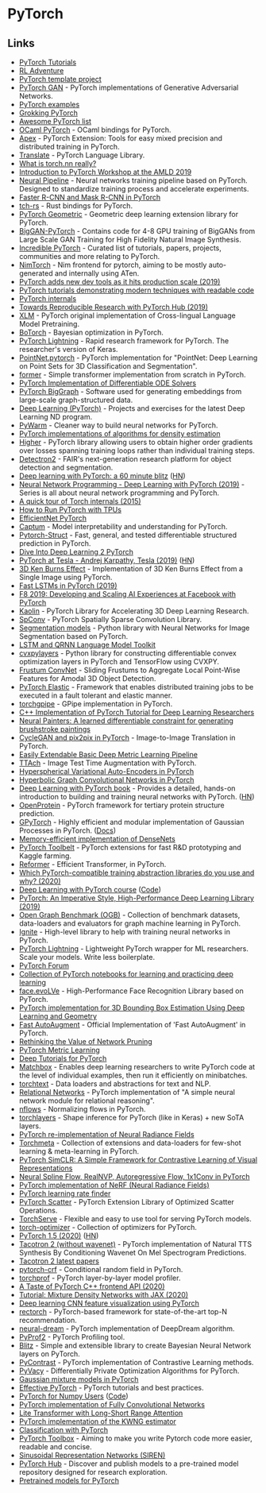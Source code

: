 # PyTorch

## Links

* [PyTorch Tutorials](https://pytorch.org/tutorials/)
* [RL Adventure](https://github.com/higgsfield/RL-Adventure)
* [PyTorch template project](https://github.com/victoresque/pytorch-template)
* [PyTorch GAN](https://github.com/eriklindernoren/PyTorch-GAN) - PyTorch implementations of Generative Adversarial Networks.
* [PyTorch examples](https://github.com/pytorch/examples)
* [Grokking PyTorch](https://github.com/Kaixhin/grokking-pytorch)
* [Awesome PyTorch list](https://github.com/bharathgs/Awesome-pytorch-list)
* [OCaml PyTorch](https://github.com/LaurentMazare/ocaml-torch) - OCaml bindings for PyTorch.
* [Apex](https://github.com/NVIDIA/apex) - PyTorch Extension: Tools for easy mixed precision and distributed training in PyTorch.
* [Translate](https://github.com/pytorch/translate) - PyTorch Language Library.
* [What is torch.nn really?](https://pytorch.org/tutorials/beginner/nn_tutorial.html)
* [Introduction to PyTorch Workshop at the AMLD 2019](https://github.com/ahug/amld-pytorch-workshop)
* [Neural Pipeline](https://github.com/toodef/neural-pipeline) - Neural networks training pipeline based on PyTorch. Designed to standardize training process and accelerate experiments.
* [Faster R-CNN and Mask R-CNN in PyTorch](https://github.com/facebookresearch/maskrcnn-benchmark)
* [tch-rs](https://github.com/LaurentMazare/tch-rs) - Rust bindings for PyTorch.
* [PyTorch Geometric](https://github.com/rusty1s/pytorch_geometric) - Geometric deep learning extension library for PyTorch.
* [BigGAN-PyTorch](https://github.com/ajbrock/BigGAN-PyTorch) - Contains code for 4-8 GPU training of BigGANs from Large Scale GAN Training for High Fidelity Natural Image Synthesis.
* [Incredible PyTorch](https://github.com/ritchieng/the-incredible-pytorch) - Curated list of tutorials, papers, projects, communities and more relating to PyTorch.
* [NimTorch](https://github.com/fragcolor-xyz/nimtorch) - Nim frontend for pytorch, aiming to be mostly auto-generated and internally using ATen.
* [PyTorch adds new dev tools as it hits production scale \(2019\)](https://ai.facebook.com/blog/pytorch-adds-new-dev-tools-as-it-hits-production-scale/)
* [PyTorch tutorials demonstrating modern techniques with readable code](https://github.com/spro/practical-pytorch)
* [PyTorch internals](http://blog.ezyang.com/2019/05/pytorch-internals/)
* [Towards Reproducible Research with PyTorch Hub \(2019\)](https://pytorch.org/blog/towards-reproducible-research-with-pytorch-hub/)
* [XLM](https://github.com/facebookresearch/XLM) - PyTorch original implementation of Cross-lingual Language Model Pretraining.
* [BoTorch](https://github.com/pytorch/botorch) - Bayesian optimization in PyTorch.
* [PyTorch Lightning](https://github.com/williamFalcon/pytorch-lightning) - Rapid research framework for PyTorch. The researcher's version of Keras.
* [PointNet.pytorch](https://github.com/fxia22/pointnet.pytorch) - PyTorch implementation for "PointNet: Deep Learning on Point Sets for 3D Classification and Segmentation".
* [former](https://github.com/pbloem/former) - Simple transformer implementation from scratch in PyTorch.
* [PyTorch Implementation of Differentiable ODE Solvers](https://github.com/rtqichen/torchdiffeq)
* [PyTorch BigGraph](https://github.com/facebookresearch/PyTorch-BigGraph) - Software used for generating embeddings from large-scale graph-structured data.
* [Deep Learning \(PyTorch\)](https://github.com/udacity/deep-learning-v2-pytorch) - Projects and exercises for the latest Deep Learning ND program.
* [PyWarm](https://github.com/blue-season/pywarm) - Cleaner way to build neural networks for PyTorch.
* [PyTorch implementations of algorithms for density estimation](https://github.com/ikostrikov/pytorch-flows)
* [Higher](https://github.com/facebookresearch/higher) - PyTorch library allowing users to obtain higher order gradients over losses spanning training loops rather than individual training steps.
* [Detectron2](https://github.com/facebookresearch/detectron2) - FAIR's next-generation research platform for object detection and segmentation.
* [Deep learning with PyTorch: a 60 minute blitz](https://pytorch.org/tutorials/beginner/deep_learning_60min_blitz.html) \([HN](https://news.ycombinator.com/item?id=21240057)\)
* [Neural Network Programming - Deep Learning with PyTorch \(2019\)](https://www.youtube.com/playlist?list=PLZbbT5o_s2xrfNyHZsM6ufI0iZENK9xgG) - Series is all about neural network programming and PyTorch.
* [A quick tour of Torch internals \(2015\)](https://apaszke.github.io/torch-internals.html)
* [How to Run PyTorch with TPUs](https://github.com/pytorch/xla)
* [EfficientNet PyTorch](https://github.com/lukemelas/EfficientNet-PyTorch)
* [Captum](https://github.com/pytorch/captum) - Model interpretability and understanding for PyTorch.
* [Pytorch-Struct](https://github.com/harvardnlp/pytorch-struct) - Fast, general, and tested differentiable structured prediction in PyTorch.
* [Dive Into Deep Learning 2 PyTorch](https://github.com/dsgiitr/d2l-pytorch)
* [PyTorch at Tesla - Andrej Karpathy, Tesla \(2019\)](https://www.youtube.com/watch?v=oBklltKXtDE) \([HN](https://news.ycombinator.com/item?id=21495685)\)
* [3D Ken Burns Effect](https://github.com/sniklaus/3d-ken-burns) - Implementation of 3D Ken Burns Effect from a Single Image using PyTorch.
* [Fast LSTMs in PyTorch \(2019\)](https://lernapparat.de/fast-lstm-pytorch/)
* [F8 2019: Developing and Scaling AI Experiences at Facebook with PyTorch](https://www.youtube.com/watch?v=O8t9xbAajbY)
* [Kaolin](https://github.com/NVIDIAGameWorks/kaolin) - PyTorch Library for Accelerating 3D Deep Learning Research.
* [SpConv](https://github.com/traveller59/spconv) - PyTorch Spatially Sparse Convolution Library.
* [Segmentation models](https://github.com/qubvel/segmentation_models.pytorch) - Python library with Neural Networks for Image Segmentation based on PyTorch.
* [LSTM and QRNN Language Model Toolkit](https://github.com/salesforce/awd-lstm-lm)
* [cvxpylayers](https://github.com/cvxgrp/cvxpylayers) - Python library for constructing differentiable convex optimization layers in PyTorch and TensorFlow using CVXPY.
* [Frustum ConvNet](https://github.com/zhixinwang/frustum-convnet) - Sliding Frustums to Aggregate Local Point-Wise Features for Amodal 3D Object Detection.
* [PyTorch Elastic](https://github.com/pytorch/elastic) - Framework that enables distributed training jobs to be executed in a fault tolerant and elastic manner.
* [torchgpipe](https://github.com/kakaobrain/torchgpipe) - GPipe implementation in PyTorch.
* [C++ Implementation of PyTorch Tutorial for Deep Learning Researchers](https://github.com/prabhuomkar/pytorch-cpp)
* [Neural Painters: A learned differentiable constraint for generating brushstroke paintings](https://github.com/reiinakano/neural-painters-pytorch)
* [CycleGAN and pix2pix in PyTorch](https://github.com/junyanz/pytorch-CycleGAN-and-pix2pix) - Image-to-Image Translation in PyTorch.
* [Easily Extendable Basic Deep Metric Learning Pipeline](https://github.com/Confusezius/Deep-Metric-Learning-Baselines)
* [TTAch](https://github.com/qubvel/ttach) - Image Test Time Augmentation with PyTorch.
* [Hyperspherical Variational Auto-Encoders in PyTorch](https://github.com/nicola-decao/s-vae-pytorch)
* [Hyperbolic Graph Convolutional Networks in PyTorch](https://github.com/HazyResearch/hgcn)
* [Deep Learning with PyTorch book](https://pytorch.org/deep-learning-with-pytorch) - Provides a detailed, hands-on introduction to building and training neural networks with PyTorch. \([HN](https://news.ycombinator.com/item?id=21601774)\)
* [OpenProtein](https://github.com/biolib/openprotein) - PyTorch framework for tertiary protein structure prediction.
* [GPyTorch](https://github.com/cornellius-gp/gpytorch) - Highly efficient and modular implementation of Gaussian Processes in PyTorch. \([Docs](https://gpytorch.readthedocs.io/en/latest/index.html)\)
* [Memory-efficient implementation of DenseNets](https://github.com/gpleiss/efficient_densenet_pytorch)
* [PyTorch Toolbelt](https://github.com/BloodAxe/pytorch-toolbelt) - PyTorch extensions for fast R&D prototyping and Kaggle farming.
* [Reformer](https://github.com/lucidrains/reformer-pytorch) - Efficient Transformer, in PyTorch.
* [Which PyTorch-compatible training abstraction libraries do you use and why? \(2020\)](https://www.reddit.com/r/MachineLearning/comments/esrtxu/d_which_pytorchcompatible_training_abstraction/)
* [Deep Learning with PyTorch course](https://atcold.github.io/pytorch-Deep-Learning-Minicourse/) \([Code](https://github.com/Atcold/pytorch-Deep-Learning-Minicourse)\)
* [PyTorch: An Imperative Style, High-Performance Deep Learning Library \(2019\)](https://arxiv.org/abs/1912.01703)
* [Open Graph Benchmark \(OGB\)](https://github.com/snap-stanford/ogb) - Collection of benchmark datasets, data-loaders and evaluators for graph machine learning in PyTorch.
* [Ignite](https://github.com/pytorch/ignite) - High-level library to help with training neural networks in PyTorch.
* [PyTorch Lightning](https://github.com/PyTorchLightning/pytorch-lightning) - Lightweight PyTorch wrapper for ML researchers. Scale your models. Write less boilerplate.
* [PyTorch Forum](https://discuss.pytorch.org/)
* [Collection of PyTorch notebooks for learning and practicing deep learning](https://github.com/dair-ai/pytorch_notebooks)
* [face.evoLVe](https://github.com/ZhaoJ9014/face.evoLVe.PyTorch) - High-Performance Face Recognition Library based on PyTorch.
* [PyTorch implementation for 3D Bounding Box Estimation Using Deep Learning and Geometry](https://github.com/skhadem/3D-BoundingBox)
* [Fast AutoAugment](https://github.com/kakaobrain/fast-autoaugment) - Official Implementation of 'Fast AutoAugment' in PyTorch.
* [Rethinking the Value of Network Pruning](https://github.com/Eric-mingjie/rethinking-network-pruning)
* [PyTorch Metric Learning](https://github.com/KevinMusgrave/pytorch-metric-learning)
* [Deep Tutorials for PyTorch](https://github.com/sgrvinod/Deep-Tutorials-for-PyTorch)
* [Matchbox](https://github.com/salesforce/matchbox) - Enables deep learning researchers to write PyTorch code at the level of individual examples, then run it efficiently on minibatches.
* [torchtext](https://github.com/pytorch/text) - Data loaders and abstractions for text and NLP.
* [Relational Networks](https://github.com/kimhc6028/relational-networks) - PyTorch implementation of "A simple neural network module for relational reasoning".
* [nflows](https://github.com/bayesiains/nflows) - Normalizing flows in PyTorch.
* [torchlayers](https://github.com/szymonmaszke/torchlayers) - Shape inference for PyTorch \(like in Keras\) + new SoTA layers.
* [PyTorch re-implementation of Neural Radiance Fields](https://github.com/krrish94/nerf-pytorch)
* [Torchmeta](https://github.com/tristandeleu/pytorch-meta) - Collection of extensions and data-loaders for few-shot learning & meta-learning in PyTorch.
* [PyTorch SimCLR: A Simple Framework for Contrastive Learning of Visual Representations](https://github.com/sthalles/SimCLR)
* [Neural Spline Flow, RealNVP, Autoregressive Flow, 1x1Conv in PyTorch](https://github.com/tonyduan/normalizing-flows)
* [PyTorch implementation of NeRF \(Neural Radiance Fields\)](https://github.com/yenchenlin/nerf-pytorch)
* [PyTorch learning rate finder](https://github.com/davidtvs/pytorch-lr-finder)
* [PyTorch Scatter](https://github.com/rusty1s/pytorch_scatter) - PyTorch Extension Library of Optimized Scatter Operations.
* [TorchServe](https://github.com/pytorch/serve/) - Flexible and easy to use tool for serving PyTorch models.
* [torch-optimizer](https://github.com/jettify/pytorch-optimizer) - Collection of optimizers for PyTorch.
* [PyTorch 1.5 \(2020\)](https://pytorch.org/blog/pytorch-1-dot-5-released-with-new-and-updated-apis/) \([HN](https://news.ycombinator.com/item?id=22942027)\)
* [Tacotron 2 \(without wavenet\)](https://github.com/NVIDIA/tacotron2) - PyTorch implementation of Natural TTS Synthesis By Conditioning Wavenet On Mel Spectrogram Predictions.
* [Tacotron 2 latest papers](https://paperswithcode.com/method/tacotron-2)
* [pytorch-crf](https://github.com/kmkurn/pytorch-crf) - Conditional random field in PyTorch.
* [torchprof](https://github.com/awwong1/torchprof) - PyTorch layer-by-layer model profiler.
* [A Taste of PyTorch C++ frontend API \(2020\)](https://medium.com/pytorch/a-taste-of-pytorch-c-frontend-api-8ec5209823ca)
* [Tutorial: Mixture Density Networks with JAX \(2020\)](https://github.com/hardmaru/mdn_jax_tutorial)
* [Deep learning CNN feature visualization using PyTorch](https://github.com/elichen/Feature-visualization)
* [rectorch](https://github.com/makgyver/rectorch) - PyTorch-based framework for state-of-the-art top-N recommendation.
* [neural-dream](https://github.com/ProGamerGov/neural-dream) - PyTorch implementation of DeepDream algorithm.
* [PyProf2](https://github.com/adityaiitb/pyprof2) - PyTorch Profiling tool.
* [Blitz](https://github.com/piEsposito/blitz-bayesian-deep-learning) - Simple and extensible library to create Bayesian Neural Network layers on PyTorch.
* [PyContrast](https://github.com/HobbitLong/PyContrast) - PyTorch implementation of Contrastive Learning methods.
* [PyVacy](https://github.com/ChrisWaites/pyvacy) - Differentially Private Optimization Algorithms for PyTorch.
* [Gaussian mixture models in PyTorch](https://github.com/ldeecke/gmm-torch)
* [Effective PyTorch](https://github.com/vahidk/EffectivePyTorch) - PyTorch tutorials and best practices.
* [PyTorch for Numpy Users](https://pytorch-for-numpy-users.wkentaro.com/) \([Code](https://github.com/wkentaro/pytorch-for-numpy-users)\)
* [PyTorch implementation of Fully Convolutional Networks](https://github.com/wkentaro/pytorch-fcn)
* [Lite Transformer with Long-Short Range Attention](https://github.com/mit-han-lab/lite-transformer)
* [PyTorch implementation of the KWNG estimator](https://github.com/MichaelArbel/KWNG)
* [Classification with PyTorch](https://github.com/bearpaw/pytorch-classification)
* [PyTorch Toolbox](https://github.com/PistonY/torch-toolbox) - Aiming to make you write Pytorch code more easier, readable and concise.
* [Sinusoidal Representation Networks \(SIREN\)](https://github.com/dalmia/siren)
* [PyTorch Hub](https://pytorch.org/hub/) - Discover and publish models to a pre-trained model repository designed for research exploration.
* [Pretrained models for PyTorch](https://github.com/Cadene/pretrained-models.pytorch)

